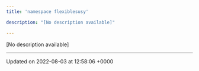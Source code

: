 ```yaml
---
title: 'namespace flexiblesusy'

description: "[No description available]"

---
```







[No description available]






-------------------------------

Updated on 2022-08-03 at 12:58:06 +0000